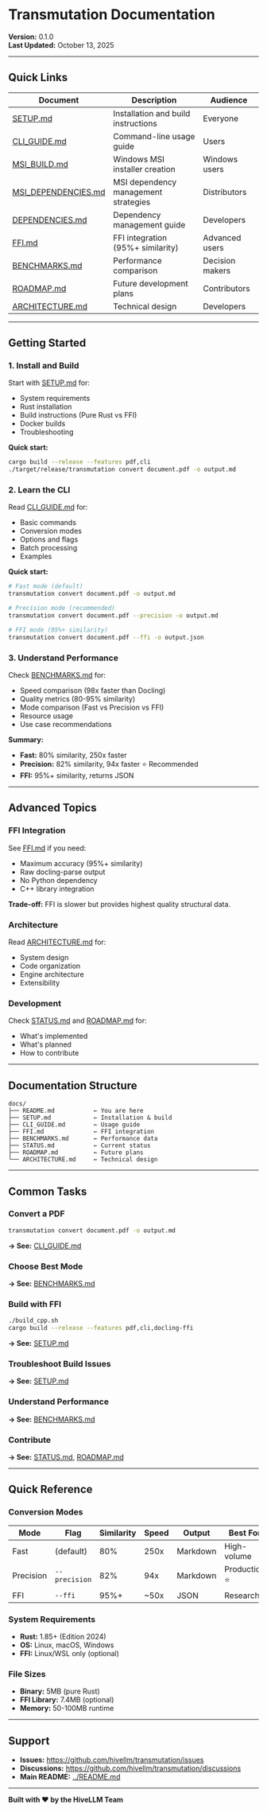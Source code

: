 # Transmutation Documentation

**Version:** 0.1.0  
**Last Updated:** October 13, 2025

---

## Quick Links

| Document | Description | Audience |
|----------|-------------|----------|
| [SETUP.md](SETUP.md) | Installation and build instructions | Everyone |
| [CLI_GUIDE.md](CLI_GUIDE.md) | Command-line usage guide | Users |
| [MSI_BUILD.md](MSI_BUILD.md) | Windows MSI installer creation | Windows users |
| [MSI_DEPENDENCIES.md](MSI_DEPENDENCIES.md) | MSI dependency management strategies | Distributors |
| [DEPENDENCIES.md](DEPENDENCIES.md) | Dependency management guide | Developers |
| [FFI.md](FFI.md) | FFI integration (95%+ similarity) | Advanced users |
| [BENCHMARKS.md](BENCHMARKS.md) | Performance comparison | Decision makers |
| [ROADMAP.md](ROADMAP.md) | Future development plans | Contributors |
| [ARCHITECTURE.md](ARCHITECTURE.md) | Technical design | Developers |

---

## Getting Started

### 1. Install and Build

Start with [SETUP.md](SETUP.md) for:
- System requirements
- Rust installation
- Build instructions (Pure Rust vs FFI)
- Docker builds
- Troubleshooting

**Quick start:**
```bash
cargo build --release --features pdf,cli
./target/release/transmutation convert document.pdf -o output.md
```

### 2. Learn the CLI

Read [CLI_GUIDE.md](CLI_GUIDE.md) for:
- Basic commands
- Conversion modes
- Options and flags
- Batch processing
- Examples

**Quick start:**
```bash
# Fast mode (default)
transmutation convert document.pdf -o output.md

# Precision mode (recommended)
transmutation convert document.pdf --precision -o output.md

# FFI mode (95%+ similarity)
transmutation convert document.pdf --ffi -o output.json
```

### 3. Understand Performance

Check [BENCHMARKS.md](BENCHMARKS.md) for:
- Speed comparison (98x faster than Docling)
- Quality metrics (80-95% similarity)
- Mode comparison (Fast vs Precision vs FFI)
- Resource usage
- Use case recommendations

**Summary:**
- **Fast:** 80% similarity, 250x faster
- **Precision:** 82% similarity, 94x faster ⭐ Recommended
- **FFI:** 95%+ similarity, returns JSON

---

## Advanced Topics

### FFI Integration

See [FFI.md](FFI.md) if you need:
- Maximum accuracy (95%+ similarity)
- Raw docling-parse output
- No Python dependency
- C++ library integration

**Trade-off:** FFI is slower but provides highest quality structural data.

### Architecture

Read [ARCHITECTURE.md](ARCHITECTURE.md) for:
- System design
- Code organization
- Engine architecture
- Extensibility

### Development

Check [STATUS.md](STATUS.md) and [ROADMAP.md](ROADMAP.md) for:
- What's implemented
- What's planned
- How to contribute

---

## Documentation Structure

```
docs/
├── README.md           ← You are here
├── SETUP.md            ← Installation & build
├── CLI_GUIDE.md        ← Usage guide
├── FFI.md              ← FFI integration
├── BENCHMARKS.md       ← Performance data
├── STATUS.md           ← Current status
├── ROADMAP.md          ← Future plans
└── ARCHITECTURE.md     ← Technical design
```

---

## Common Tasks

### Convert a PDF
```bash
transmutation convert document.pdf -o output.md
```
**→ See:** [CLI_GUIDE.md](CLI_GUIDE.md)

### Choose Best Mode
**→ See:** [BENCHMARKS.md](BENCHMARKS.md#use-case-recommendations)

### Build with FFI
```bash
./build_cpp.sh
cargo build --release --features pdf,cli,docling-ffi
```
**→ See:** [SETUP.md](SETUP.md#2-build-with-ffi-advanced---95-similarity)

### Troubleshoot Build Issues
**→ See:** [SETUP.md](SETUP.md#troubleshooting)

### Understand Performance
**→ See:** [BENCHMARKS.md](BENCHMARKS.md)

### Contribute
**→ See:** [STATUS.md](STATUS.md), [ROADMAP.md](ROADMAP.md)

---

## Quick Reference

### Conversion Modes

| Mode | Flag | Similarity | Speed | Output | Best For |
|------|------|------------|-------|--------|----------|
| Fast | (default) | 80% | 250x | Markdown | High-volume |
| Precision | `--precision` | 82% | 94x | Markdown | Production ⭐ |
| FFI | `--ffi` | 95%+ | ~50x | JSON | Research |

### System Requirements

- **Rust:** 1.85+ (Edition 2024)
- **OS:** Linux, macOS, Windows
- **FFI:** Linux/WSL only (optional)

### File Sizes

- **Binary:** 5MB (pure Rust)
- **FFI Library:** 7.4MB (optional)
- **Memory:** 50-100MB runtime

---

## Support

- **Issues:** https://github.com/hivellm/transmutation/issues
- **Discussions:** https://github.com/hivellm/transmutation/discussions
- **Main README:** [../README.md](../README.md)

---

**Built with ❤️ by the HiveLLM Team**

